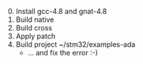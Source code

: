 0. Install gcc-4.8 and gnat-4.8
1. Build native
2. Build cross
3. Apply patch
4. Build project ~/stm32/examples-ada
	- ... and fix the error :-)
